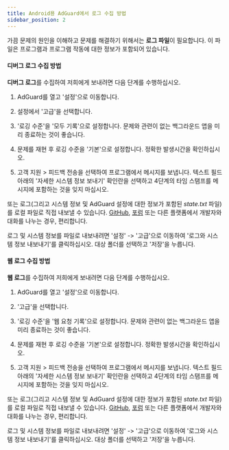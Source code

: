```yaml
---
title: Android용 AdGuard에서 로그 수집 방법
sidebar_position: 2
---
```


가끔 문제의 원인을 이해하고 문제를 해결하기 위해서는 **로그 파일**이 필요합니다. 이 파일은 프로그램과 프로그램 작동에 대한 정보가 포함되어 있습니다.

#### 디버그 로그 수집 방법

**디버그 로그**를 수집하여 저희에게 보내려면 다음 단계를 수행하십시오.

1. AdGuard를 열고 '설정'으로 이동합니다.

2. 설정에서 '고급'을 선택합니다.

3. '로깅 수준'을 '모두 기록'으로 설정합니다. 문제와 관련이 없는 백그라운드 앱을 미리 종료하는 것이 좋습니다.

4. 문제를 재현 후 로깅 수준을 '기본'으로 설정합니다. 정확한 발생시간을 확인하십시오.

5. 고객 지원 > 피드백 전송을 선택하여 프로그램에서 메시지를 보냅니다. 텍스트 필드 아래의 '자세한 시스템 정보 보내기' 확인란을 선택하고 4단계의 타임 스탬프를 메시지에 포함하는 것을 잊지 마십시오.

또는 로그(그리고 시스템 정보 및 AdGuard 설정에 대한 정보가 포함된 *state.txt* 파일)를 로컬 파일로 직접 내보낼 수 있습니다. [GitHub](https://github.com/AdguardTeam/AdguardForAndroid/issues), [포럼](https://forum.adguard.com/) 또는 다른 플랫폼에서 개발자와 대화를 나누는 경우, 편리합니다.

로그 및 시스템 정보를 파일로 내보내려면 '설정' -> '고급'으로 이동하여 '로그와 시스템 정보 내보내기'를 클릭하십시오. 대상 폴더를 선택하고 '저장'을 누릅니다.

#### 웹 로그 수집 방법

**웹 로그**를 수집하여 저희에게 보내려면 다음 단계를 수행하십시오.

1. AdGuard를 열고 '설정'으로 이동합니다.

2. '고급'을 선택합니다.

3. '로깅 수준'을 '웹 요청 기록'으로 설정합니다. 문제와 관련이 없는 백그라운드 앱을 미리 종료하는 것이 좋습니다.

4. 문제를 재현 후 로깅 수준을 '기본'으로 설정합니다. 정확한 발생시간을 확인하십시오.

5. 고객 지원 > 피드백 전송을 선택하여 프로그램에서 메시지를 보냅니다. 텍스트 필드 아래의 '자세한 시스템 정보 보내기' 확인란을 선택하고 4단계의 타임 스탬프를 메시지에 포함하는 것을 잊지 마십시오.

또는 로그(그리고 시스템 정보 및 AdGuard 설정에 대한 정보가 포함된 *state.txt* 파일)를 로컬 파일로 직접 내보낼 수 있습니다. [GitHub](https://github.com/AdguardTeam/AdguardForAndroid/issues), [포럼](https://forum.adguard.com/) 또는 다른 플랫폼에서 개발자와 대화를 나누는 경우, 편리합니다.

로그 및 시스템 정보를 파일로 내보내려면 '설정' -> '고급'으로 이동하여 '로그와 시스템 정보 내보내기'를 클릭하십시오. 대상 폴더를 선택하고 '저장'을 누릅니다.